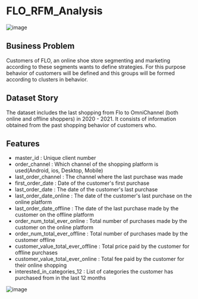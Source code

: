 # FLO_RFM_Analysis

![image](https://user-images.githubusercontent.com/76455945/200115587-e0f8cd4a-fea1-4de1-a4f4-561baad6ae47.png)


## Business Problem
Customers of FLO, an online shoe store segmenting and marketing according to these segments wants to define strategies. For this purpose behavior of customers will be 
defined and this groups will be formed according to clusters in behavior.

## Dataset Story
The dataset includes the last shopping from Flo to OmniChannel (both online and offline shoppers) in 2020 - 2021. It consists of information obtained from the past 
shopping behavior of customers who.

## Features
* master_id : Unique client number
* order_channel : Which channel of the shopping platform is used(Android, ios, Desktop, Mobile)
* last_order_channel : The channel where the last purchase was made
* first_order_date : Date of the customer's first purchase
* last_order_date : The date of the customer's last purchase
* last_order_date_online : The date of the customer's last purchase on the online platform
* last_order_date_offline : The date of the last purchase made by the customer on the offline platform
* order_num_total_ever_online : Total number of purchases made by the customer on the online platform
* order_num_total_ever_offline : Total number of purchases made by the customer offline
* customer_value_total_ever_offline : Total price paid by the customer for offline purchases
* customer_value_total_ever_online : Total fee paid by the customer for their online shopping
* interested_in_categories_12 : List of categories the customer has purchased from in the last 12 months

![image](https://user-images.githubusercontent.com/76455945/200115603-29ef7288-1808-448f-98fe-7a417ca02fe9.png)
